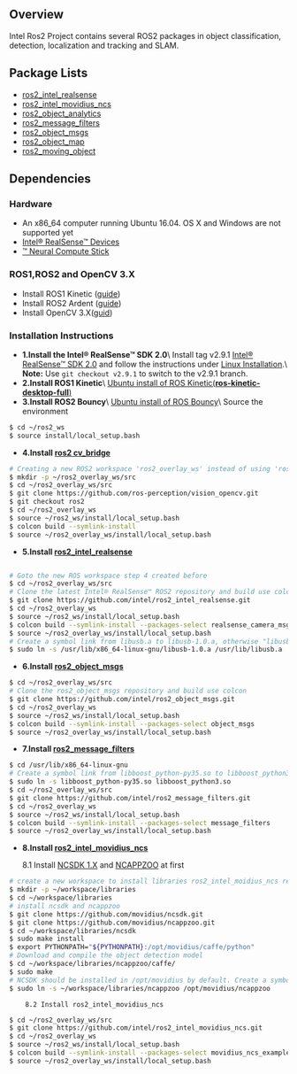 ## Overview

Intel Ros2 Project contains several ROS2 packages in object classification, detection, localization and tracking and SLAM.

## Package Lists

* [ros2_intel_realsense](https://github.com/intel/ros2_intel_realsense)
* [ros2_intel_movidius_ncs](https://github.com/intel/ros2_intel_movidius_ncs)
* [ros2_object_analytics](https://github.com/intel/ros2_object_analytics)
* [ros2_message_filters](https://github.com/intel/ros2_message_filters)
* [ros2_object_msgs](https://github.com/intel/ros2_object_msgs)
* [ros2_object_map](https://github.com/intel/ros2_object_map)
* [ros2_moving_object](https://github.com/intel/ros2_moving_object)

## Dependencies

### Hardware

* An x86_64 computer running Ubuntu 16.04. OS X and Windows are not supported yet
* [Intel® RealSense™ Devices](https://realsense.intel.com/)  
* [™ Neural Compute Stick](https://developer.movidius.com/)

### ROS1,ROS2 and OpenCV 3.X

* Install ROS1 Kinetic ([guide](wiki.ros.org/kinetic/Installation/Ubuntu))
* Install ROS2 Ardent ([guide](https://github.com/ros2/ros2/wiki/Linux-Install-Debians))
* Install OpenCV 3.X([guid](https://docs.opencv.org/3.3.0/d7/d9f/tutorial_linux_install.html))

### Installation Instructions

* **1.Install the Intel® RealSense™ SDK 2.0**\\
Install tag v2.9.1 [Intel&reg; RealSense&trade; SDK 2.0](https://github.com/IntelRealSense/librealsense/tree/v2.9.1) and follow the instructions under [Linux Installation](https://github.com/IntelRealSense/librealsense/blob/v2.9.1/doc/installation.md).\\
**Note:** Use `git checkout v2.9.1` to switch to the v2.9.1 branch.
* **2.Install ROS1 Kinetic**\\
[Ubuntu install of ROS Kinetic(**ros-kinetic-desktop-full**)](http://wiki.ros.org/kinetic/Installation/Ubuntu)
* **3.Install ROS2 Bouncy**\\
[Ubuntu install of ROS Bouncy](https://github.com/ros2/ros2/wiki/Linux-Development-Setup)\\
Source the environment
```bash
$ cd ~/ros2_ws
$ source install/local_setup.bash
```
* **4.Install [ros2 cv_bridge](https://github.com/ros-perception/vision_opencv/tree/ros2)**
```bash
# Creating a new ROS2 workspace 'ros2_overlay_ws' instead of using 'ros2_ws' is recommended
$ mkdir -p ~/ros2_overlay_ws/src
$ cd ~/ros2_overlay_ws/src
$ git clone https://github.com/ros-perception/vision_opencv.git
$ git checkout ros2
$ cd ~/ros2_overlay_ws
$ source ~/ros2_ws/install/local_setup.bash
$ colcon build --symlink-install
$ source ~/ros2_overlay_ws/install/local_setup.bash
```

* **5.Install [ros2_intel_realsense](https://github.com/intel/ros2_intel_realsense)**
```bash

# Goto the new ROS workspace step 4 created before
$ cd ~/ros2_overlay_ws/src
# Clone the latest Intel® RealSense™ ROS2 repository and build use colcon 
$ git clone https://github.com/intel/ros2_intel_realsense.git
$ cd ~/ros2_overlay_ws
$ source ~/ros2_ws/install/local_setup.bash
$ colcon build --symlink-install --packages-select realsense_camera_msgs realsense_ros2_camera
$ source ~/ros2_overlay_ws/install/local_setup.bash
# Create a symbol link from libusb.a to libusb-1.0.a, otherwise "libusb.a" is probably not to be found by librealsense
$ sudo ln -s /usr/lib/x86_64-linux-gnu/libusb-1.0.a /usr/lib/libusb.a

```
* **6.Install [ros2_object_msgs](https://github.com/intel/ros2_object_msgs)**
```bash
$ cd ~/ros2_overlay_ws/src
# Clone the ros2_object_msgs repository and build use colcon
$ git clone https://github.com/intel/ros2_object_msgs.git
$ cd ~/ros2_overlay_ws
$ source ~/ros2_ws/install/local_setup.bash
$ colcon build --symlink-install --packages-select object_msgs
$ source ~/ros2_overlay_ws/install/local_setup.bash
```
* **7.Install [ros2_message_filters](https://github.com/intel/ros2_message_filters)**
```bash
$ cd /usr/lib/x86_64-linux-gnu
# Create a symbol link from libboost_python-py35.so to libboost_python3.so
$ sudo ln -s libboost_python-py35.so libboost_python3.so
$ cd ~/ros2_overlay_ws/src
$ git clone https://github.com/intel/ros2_message_filters.git
$ cd ~/ros2_overlay_ws
$ source ~/ros2_ws/install/local_setup.bash
$ colcon build --symlink-install --packages-select message_filters
$ source ~/ros2_overlay_ws/install/local_setup.bash
```

* **8.Install [ros2_intel_movidius_ncs](https://github.com/intel/ros2_intel_movidius_ncs)**

    8.1 Install [NCSDK 1.X](https://github.com/movidius/ncsdk) and [NCAPPZOO](https://github.com/movidius/ncappzoo) at first

```bash
# create a new workspace to install libraries ros2_intel_moidius_ncs relies on
$ mkdir -p ~/workspace/libraries
$ cd ~/workspace/libraries
# install ncsdk and ncappzoo
$ git clone https://github.com/movidius/ncsdk.git
$ git clone https://github.com/movidius/ncappzoo.git
$ cd ~/workspace/libraries/ncsdk
$ sudo make install
$ export PYTHONPATH="${PYTHONPATH}:/opt/movidius/caffe/python"
# Download and compile the object detection model
$ cd ~/workspace/libraries/ncappzoo/caffe/
$ sudo make
# NCSDK should be installed in /opt/movidius by default. Create a symbol link in /opt/movidius to NCAPPZOO
$ sudo ln -s ~/workspace/libraries/ncappzoo /opt/movidius/ncappzoo
```
        8.2 Install ros2_intel_movidius_ncs
```bash
$ cd ~/ros2_overlay_ws/src
$ git clone https://github.com/intel/ros2_intel_movidius_ncs.git
$ cd ~/ros2_overlay_ws
$ source ~/ros2_ws/install/local_setup.bash
$ colcon build --symlink-install --packages-select movidius_ncs_example  movidius_ncs_image  movidius_ncs_launch  movidius_ncs_lib  movidius_ncs_stream
$ source ~/ros2_overlay_ws/install/local_setup.bash
```



 
